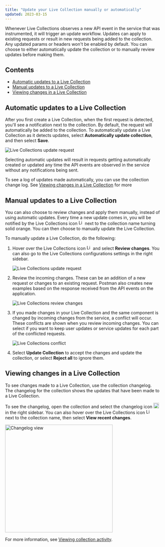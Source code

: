 ```yaml
---
title: "Update your Live Collection manually or automatically"
updated: 2023-03-15
---
```


Whenever Live Collections observes a new API event in the service that was instrumented, it will trigger an update workflow. Updates can apply to existing requests or result in new requests being added to the collection. Any updated params or headers won't be enabled by default. You can choose to either automatically update the collection or to manually review updates before making them.

## Contents

* [Automatic updates to a Live Collection](#automatic-updates-to-a-live-collection)
* [Manual updates to a Live Collection](#manual-updates-to-a-live-collection)
* [Viewing changes in a Live Collection](#viewing-changes-in-a-live-collection)

## Automatic updates to a Live Collection

After you first create a Live Collection, when the first request is detected, you'll see a notification next to the collection. By default, the request will automatically be added to the collection. To automatically update a Live Collection as it detects updates, select **Automatically update collection**, and then select **Save**.

<img alt="Live Collections update request" src="https://assets.postman.com/postman-docs/v10/live-collections-update-request-first-time-popup.jpg" />

Selecting automatic updates will result in requests getting automatically created or updated any time the API events are observed in the service without any notifications being sent.

To see a log of updates made automatically, you can use the collection change log. See [Viewing changes in a Live Collection](#viewing-changes-in-a-live-collection) for more

## Manual updates to a Live Collection

You can also choose to review changes and apply them manually, instead of using automatic updates. Every time a new update comes in, you will be notified by the Live Collections icon <img alt="Live Collections icon" src="https://assets.postman.com/postman-docs/v10/icon-live-collections.jpg#icon" width="16px"> next to the collection name turning solid orange. You can then choose to manually update the Live Collection.

To manually update a Live Collection, do the following:

1. Hover over the Live Collections icon <img alt="Live Collections icon" src="https://assets.postman.com/postman-docs/v10/icon-live-collections.jpg#icon" width="16px"> and select **Review changes**. You can also go to the Live Collections configurations settings in the right sidebar.

    <img alt="Live Collections update request" src="https://assets.postman.com/postman-docs/v10/live-collections-review-changes-popup.jpg" />

1. Review the incoming changes. These can be an addition of a new request or changes to an existing request. Postman also creates new examples based on the response received from the API events on the application.

    <img alt="Live Collections review changes" src="https://assets.postman.com/postman-docs/v10/live-collections-review-changes.jpg" />

1. If you made changes in your Live Collection and the same component is changed by incoming changes from the service, a conflict will occur. These conflicts are shown when you review incoming changes. You can select if you want to keep user updates or service updates for each part of the conflicted requests.

    <img alt="Live Collections conflict" src="https://assets.postman.com/postman-docs/v10/live-collection-conflict.jpg" />

1. Select **Update Collection** to accept the changes and update the collection, or select **Reject all** to ignore them.

## Viewing changes in a Live Collection

To see changes made to a Live Collection, use the collection changelog. The changelog for the collection shows the updates that have been made to a Live Collection.

To see the changelog, open the collection and select the changelog icon <img alt="Changelog icon" src="https://assets.postman.com/postman-docs/icon-changelog-v9.jpg#icon" width="18px"> in the right sidebar. You can also hover over the Live Collections icon <img alt="Live collections icon" src="https://assets.postman.com/postman-docs/v10/icon-live-collections.jpg#icon" width="16px"> next to the collection name, then select **View recent changes**.

<img alt="Changelog view" src="https://assets.postman.com/postman-docs/v10/changelog-view-v10-15.jpg" width="350px"/>

For more information, see [Viewing collection activity](/docs/collaborating-in-postman/using-workspaces/changelog-and-restoring-collections/#viewing-collection-activity).
